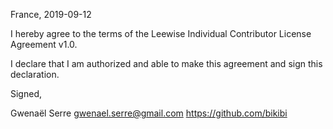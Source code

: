 France, 2019-09-12

I hereby agree to the terms of the Leewise Individual Contributor License Agreement v1.0.

I declare that I am authorized and able to make this agreement and sign this declaration.

Signed,

Gwenaël Serre gwenael.serre@gmail.com https://github.com/bikibi
